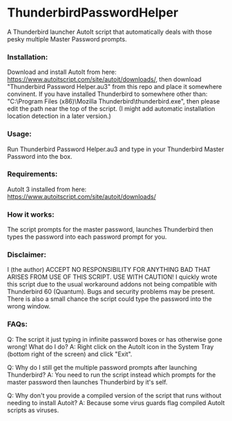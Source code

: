# ThunderbirdPasswordHelper
A Thunderbird launcher AutoIt script that automatically deals with those pesky multiple Master Password prompts.

### Installation:
  Download and install AutoIt from here: https://www.autoitscript.com/site/autoit/downloads/, then download "Thunderbird Password Helper.au3" from this repo and place it somewhere convinent.
  If you have installed Thunderbird to somewhere other than: "C:\Program Files (x86)\Mozilla Thunderbird\thunderbird.exe",
  then please edit the path near the top of the script. (I might add automatic installation location detection in a later version.)

### Usage:
  Run Thunderbird Password Helper.au3 and type in your Thunderbird Master Password into the box.
  
### Requirements: 
  AutoIt 3 installed from here: https://www.autoitscript.com/site/autoit/downloads/
  
### How it works:
  The script prompts for the master password, launches Thunderbird then types the password into each password prompt for you.

### Disclaimer:
  I (the author) ACCEPT NO RESPONSIBILITY FOR ANYTHING BAD THAT ARISES FROM USE OF THIS SCRIPT. USE WITH CAUTION!
  I quickly wrote this script due to the usual workaround addons not being compatible with Thunderbird 60 (Quantum).
  Bugs and security problems may be present.
  There is also a small chance the script could type the password into the wrong window.

### FAQs:
  Q: The script it just typing in infinite password boxes or has otherwise gone wrong! What do I do?
  A: Right click on the AutoIt icon in the System Tray (bottom right of the screen) and click "Exit".

  Q: Why do I still get the multiple password prompts after launching Thunderbird?
  A: You need to run the script instead which prompts for the master password then launches Thunderbird by it's self.
 
  Q: Why don't you provide a compiled version of the script that runs without needing to install Autoit?
  A: Because some virus guards flag compiled AutoIt scripts as viruses.
